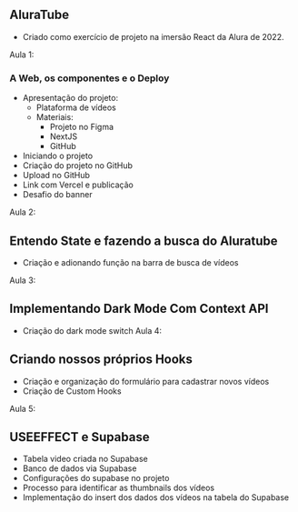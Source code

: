 ## AluraTube
- Criado como exercício de projeto na imersão React da Alura de 2022.

Aula 1:
### A Web, os componentes e o Deploy
- Apresentação do projeto:
    - Plataforma de vídeos
    - Materiais:
        - Projeto no Figma
        - NextJS
        - GitHub
- Iniciando o projeto
- Criação do projeto no GitHub
- Upload no GitHub
- Link com Vercel e publicação
- Desafio do banner

Aula 2:
## Entendo State e fazendo a busca do Aluratube
- Criação e adionando função na barra de busca de vídeos

Aula 3:
## Implementando Dark Mode Com Context API
- Criação do dark mode switch
Aula 4:
## Criando nossos próprios Hooks
- Criação e organização do formulário para cadastrar novos vídeos
- Criação de Custom Hooks

Aula 5:
## USEEFFECT e Supabase
- Tabela video criada no Supabase
- Banco de dados via Supabase
- Configurações do supabase no projeto
- Processo para identificar as thumbnails dos vídeos
- Implementação do insert dos dados dos vídeos na tabela do Supabase


<!-- - `-app.js`: Carrega o setup base do projeto
    - Aqui vão ficar os Providers de informação do nosso projeto
    - CSSReset


    - Tabela video criada no Supabase
    - Banco de dados via Supabase
    - Configurações do supabase no projeto -->